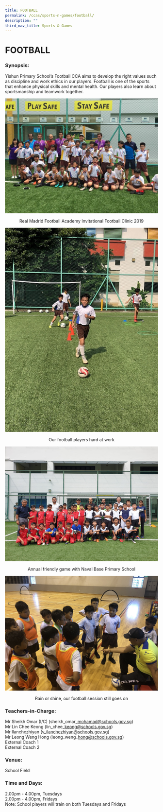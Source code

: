 ```yaml
---
title: FOOTBALL
permalink: /ccas/sports-n-games/football/
description: ""
third_nav_title: Sports & Games
---
```

# FOOTBALL

### Synopsis:  

Yishun Primary School’s Football CCA aims to develop the right values such as discipline and work ethics in our players. Football is one of the sports that enhance physical skills and mental health. Our players also learn about sportsmanship and teamwork together.

![](/images/CCAs/Football/CCA_Football_2020_1.jpg)

<center>Real Madrid Football Academy Invitational Football Clinic 2019</center>

![](/images/CCAs/Football/CCA_Football_2020_2.jpg)

<center>Our football players hard at work</center>


![](/images/CCAs/Football/CCA_Football_2020_3.jpg)

<center>Annual friendly game with Naval Base Primary School</center>

![](/images/CCAs/Football/CCA_Football_2020_4.jpg)

<center>Rain or shine, our football session still goes on</center>


### Teachers-in-Charge:

Mr Sheikh Omar (I/C) (sheikh\_omar\_mohamad@schools.gov.sg)   
Mr Lin Chee Keong (lin\_chee\_keong@schools.gov.sg)    
Mr Ilanchezhiyan (v\_ilanchezhiyan@schools.gov.sg)   
Mr Leong Weng Hong (leong\_weng\_hong@schools.gov.sg)   
External Coach 1   
External Coach 2

### **Venue:**

School Field

### **Time and Days:**

2.00pm - 4.00pm, Tuesdays  
2.00pm - 4.00pm, Fridays   
Note: School players will train on both Tuesdays and Fridays